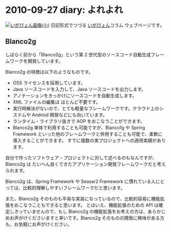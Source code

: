 2010-09-27 diary: よれよれ
=====================================================================================================
[![いがぴょん画像(小)](https://igapyon.github.io/diary/images/iga200306s.jpg "いがぴょん")](https://igapyon.github.io/diary/memo/memoigapyon.html) 日記形式でつづる [いがぴょん](https://igapyon.github.io/diary/memo/memoigapyon.html)コラム ウェブページです。


## Blanco2g

しばらく前から「Blanco2g」という第 2 世代型のソースコード自動生成フレームワークを開発しています。

Blanco2g の特徴は以下のようなものです。

* OSS ライセンスを採用しています。
* Java ソースコードを入力して、Java ソースコードを出力します。
* アノテーションをきっかけにソースコードを自動生成します。
* XML ファイルの編集は ほとんど不要です。
* 実行時解決がないので、とても軽量なフレームワークです。クラウド上のシステムや Android 開発などにも向いています。
* ランタイム・ライブラリ抜きで AOP をおこなうことができます。
* Blanco2g 単体で利用することも可能ですが、Blanco1g や Spring Framework といった他のフレームワークと併用することも可能で、柔軟に導入することができます。
すでに複数の実プロジェクトへの適用実績があります。

自分で作ったソフトウェア・プロジェクトに対して述べるのもなんですが、Blanco2g は たいへん良くできたアプリケーション開発フレームワークだと考えられます。

Blanco2g は、Spring Framework や Seasar2 Framework に慣れている人にとっては、比較的理解しやすいフレームワークだと思います。

また、Blanco2g そのものも平易な実装になっているので、比較的容易に機能拡張をおこなうこともできると思います。
とはいえ、機能拡張のための API は確定しきっていませんので、もし Blanco2g の機能拡張をお考えの方は、あらかじめお声がけくださいますと幸いです。Blanco2g そのものの開発に興味がある方も、お気軽にお声がけください。


